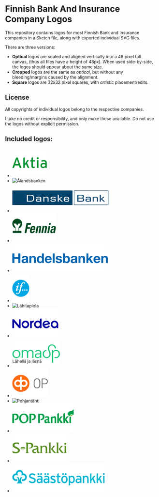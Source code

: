 # Finnish Bank And Insurance Company Logos

This repository contains logos for most Finnish Bank and Insurance companies in a Sketch file, along with exported individual SVG files.

There are three versions:

* **Optical** logos are scaled and aligned vertically into a 48 pixel tall canvas, (thus all files have a height of 48px). When used side-by-side, the logos should appear about the same size.
* **Cropped** logos are the same as *optical*, but without any bleeding/margins caused by the alignment.
* **Square** logos are 32x32 pixel squares, with *artistic* placement/edits.

## License

All copyrights of individual logos belong to the respective companies.

I take no credit or responsibility, and only make these available. Do not use the logos without explicit permission.

## Included logos:

* ![Aktia](Optical/Aktia.svg)
* ![Ålandsbanken](Optical/Ålandsbanken.svg)
* ![Danske Bank](Optical/Danske%20Bank.svg)
* ![Fennia](Optical/Fennia.svg)
* ![Handelsbanken](Optical/Handelsbanken.svg)
* ![If](Optical/If.svg)
* ![Lähitapiola](Optical/Lähitapiola.svg)
* ![Nordea](Optical/Nordea.svg)
* ![OmaSp](Optical/OmaSp.svg)
* ![OP](Optical/OP.svg)
* ![Pohjantähti](Optical/Pohjantähti.svg)
* ![POP-Pankki](Optical/POP-Pankki.svg)
* ![S-Pankki](Optical/S-Pankki.svg)
* ![Säästöpankki](Optical/Säästöpankki.svg)
